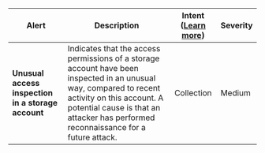|Alert|Description|Intent ([Learn more](#intentions))|Severity|
|----|----|:----:|--|
|**Unusual access inspection in a storage account**|Indicates that the access permissions of a storage account have been inspected in an unusual way, compared to recent activity on this account. A potential cause is that an attacker has performed reconnaissance for a future attack.|Collection|Medium|


